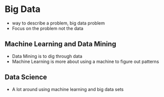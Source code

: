 # Big Data
* way to describe a problem, big data problem
* Focus on the problem not the data

## Machine Learning and Data Mining
* Data Mining is to dig through data
* Machine Learning is more about using a machine to figure out patterns

## Data Science
* A lot around using machine learning and big data sets
